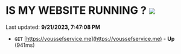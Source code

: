 # IS MY WEBSITE RUNNING ? [![](https://img.shields.io/static/v1?label=Sponsor&message=%E2%9D%A4&logo=GitHub&color=%23fe8e86)](https://github.com/sponsors/<username>)

Last updated: **9/21/2023, 7:47:08 PM**

- `GET` [https://youssefservice.me](https://youssefservice.me) - **Up** (941ms)
